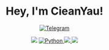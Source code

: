 
<h1 align="center">
  Hey, I'm CieanYau!
</h1>
<p align="center">
  <a href="https://t.me/CieanYau" target="_blank"><img src="https://img.shields.io/badge/Telegram-2CA5E0?style=for-the-badge&logo=telegram&logoColor=white" alt="Telegram" /></a>

<p align="center">
    <a herf="https://www.java.com/"> <img src="https://img.shields.io/badge/Java-ED8B00?style=for-the-badge&logo=java&logoColor=white"> </a>
    <a href="https://www.python.org/"> <img src="https://img.shields.io/badge/python-3776AB?style=for-the-badge&logo=python&logoColor=white" alt="Python" /> </a>
    <a href="https://neovim.io/"> <img src="https://img.shields.io/badge/neovim-%2357A143.svg?&style=for-the-badge&logo=neovim&logoColor=white"/> </a>
    <a href="https://www.archlinux.org/"> <img src="https://img.shields.io/badge/arch-%231793d1.svg?&style=for-the-badge&logo=arch-linux&logoColor=white"/> </a> 
</P>

